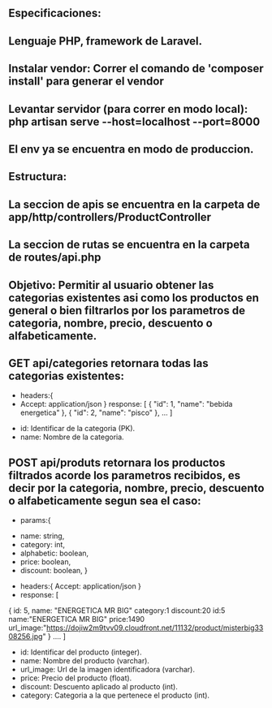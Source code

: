 
## Especificaciones:
## Lenguaje PHP, framework de Laravel.
## Instalar vendor: Correr el comando de 'composer install' para generar el vendor
## Levantar servidor (para correr en modo local): php artisan serve --host=localhost --port=8000
## El env ya se encuentra en modo de produccion.

## Estructura:
## La seccion de apis se encuentra en la carpeta de app/http/controllers/ProductController
## La seccion de rutas se encuentra en la carpeta de routes/api.php

## Objetivo: Permitir al usuario obtener las categorias existentes asi como los productos en general o bien filtrarlos por los parametros de categoria, nombre, precio, descuento o alfabeticamente.


## GET api/categories retornara todas las categorias existentes:

+ headers:{
+ Accept: application/json
}
response:
[
{
    "id": 1,
    "name": "bebida energetica"
},
{
    "id": 2,
    "name": "pisco"
},
...
]

-   id: Identificar de la categoria (PK).
-   name: Nombre de la categoria.

## POST api/produts retornara los productos filtrados acorde los parametros recibidos, es decir por la categoria, nombre, precio, descuento o alfabeticamente segun sea el caso:

+ params:{
-    name: string,
-    category: int,
-    alphabetic: boolean,
-    price: boolean,
-    discount: boolean,
}

+ headers:{
Accept: application/json
}
+ response:
[

{
    id: 5, 
    name: "ENERGETICA MR BIG"
    category:1
    discount:20
    id:5
    name:"ENERGETICA MR BIG"
    price:1490
    url_image:"https://dojiw2m9tvv09.cloudfront.net/11132/product/misterbig3308256.jpg"
}
....
]

-   id: Identificar del producto (integer).
-   name: Nombre del producto (varchar).
-   url_image: Url de la imagen identificadora (varchar).
-   price: Precio del producto (float).
-   discount: Descuento aplicado al producto (int).
-   category: Categoria a la que pertenece el producto (int).
